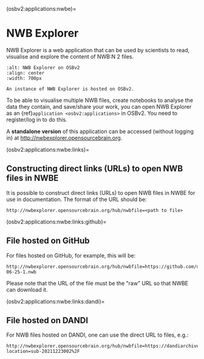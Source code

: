 (osbv2:applications:nwbe)=
# NWB Explorer

NWB Explorer is a web application that can be used by scientists to read, visualise and explore the content of NWB:N 2 files.

```{figure} ../images/nwbe.png
:alt: NWB Explorer on OSBv2
:align: center
:width: 700px

An instance of NWB Explorer is hosted on OSBv2.

```

To be able to visualise multiple NWB files, create notebooks to analyse the data they contain, and save/share your work, you can open NWB Explorer as an {ref}`application <osbv2:applications>` in OSBv2. You need to register/log in to do this. 

A **standalone version** of this application can be accessed (without logging in) at http://nwbexplorer.opensourcebrain.org.


(osbv2:applications:nwbe:links)=
## Constructing direct links (URLs) to open NWB files in NWBE

It is possible to construct direct links (URLs) to open NWB files in NWBE for use in documentation.
The format of the URL should be:

```
http://nwbexplorer.opensourcebrain.org/hub/nwbfile=<path to file>
```


(osbv2:applications:nwbe:links:github)=
## File hosted on GitHub

For files hosted on GitHub, for example, this will be:

```
http://nwbexplorer.opensourcebrain.org/hub/nwbfile=https://github.com/openworm/WormsenseLab_ASH/raw/main/test_data/07-06-25-1.nwb
```

Please note that the URL of the file must be the "raw" URL so that NWBE can download it.


(osbv2:applications:nwbe:links:dandi)=
## File hosted on DANDI

For NWB files hosted on DANDI, one can use the direct URL to files, e.g.:

```
http://nwbexplorer.opensourcebrain.org/hub/nwbfile=https://dandiarchive.org/dandiset/000245/draft/files?location=sub-20211223002%2F
```
